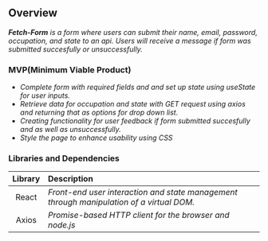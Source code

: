 ## Overview

_**Fetch-Form** is a form where users can submit their name, email, password, occupation, and state to an api. Users will receive a message if form was submitted succesfully or unsuccessfully._


### MVP(Minimum Viable Product)

- _Complete form with required fields and and set up state using useState for user inputs._
- _Retrieve data for occupation and state with GET request using axios and returning that as options for drop down list._
- _Creating functionality for user feedback if form submitted succesfully and as well as unsuccessfully._
- _Style the page to enhance usability using CSS_

### Libraries and Dependencies

|     Library      | Description                                |
| :--------------: | :----------------------------------------- |
|      React       | _Front-end user interaction and state management through manipulation of a virtual DOM._ |
|      Axios        | _Promise-based HTTP client for the browser and node.js_ |



